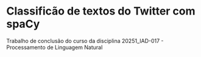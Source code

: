 # Classificão de textos do Twitter com spaCy
Trabalho de conclusão do curso da disciplina 20251_IAD-017 - Processamento de Linguagem Natural
